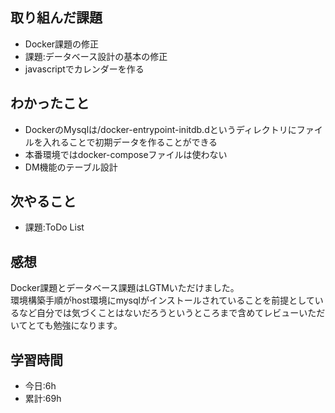 ## 取り組んだ課題
- Docker課題の修正
- 課題:データベース設計の基本の修正
- javascriptでカレンダーを作る

## わかったこと
- DockerのMysqlは/docker-entrypoint-initdb.dというディレクトリにファイルを入れることで初期データを作ることができる  
- 本番環境ではdocker-composeファイルは使わない
- DM機能のテーブル設計

## 次やること
- 課題:ToDo List

## 感想
Docker課題とデータベース課題はLGTMいただけました。  
環境構築手順がhost環境にmysqlがインストールされていることを前提としているなど自分では気づくことはないだろうというところまで含めてレビューいただいてとても勉強になります。  

## 学習時間
- 今日:6h
- 累計:69h
